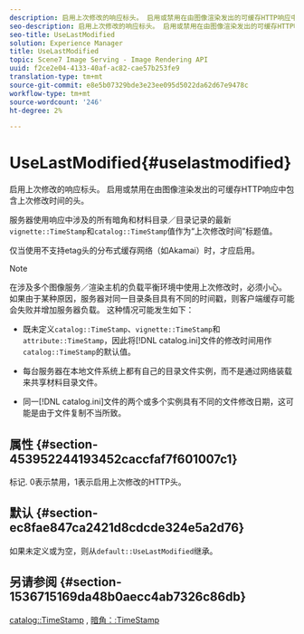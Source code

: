 ```yaml
---
description: 启用上次修改的响应标头。 启用或禁用在由图像渲染发出的可缓存HTTP响应中包含上次修改时间的头。
seo-description: 启用上次修改的响应标头。 启用或禁用在由图像渲染发出的可缓存HTTP响应中包含上次修改时间的头。
seo-title: UseLastModified
solution: Experience Manager
title: UseLastModified
topic: Scene7 Image Serving - Image Rendering API
uuid: f2ce2e04-4133-40af-ac82-cae57b253fe9
translation-type: tm+mt
source-git-commit: e8e5b07329bde3e23ee095d5022da62d67e9478c
workflow-type: tm+mt
source-wordcount: '246'
ht-degree: 2%

---
```



# UseLastModified{#uselastmodified}

启用上次修改的响应标头。 启用或禁用在由图像渲染发出的可缓存HTTP响应中包含上次修改时间的头。

服务器使用响应中涉及的所有暗角和材料目录／目录记录的最新`vignette::TimeStamp`和`catalog::TimeStamp`值作为“上次修改时间”标题值。

仅当使用不支持etag头的分布式缓存网络（如Akamai）时，才应启用。

>[!NOTE]
>
>在涉及多个图像服务／渲染主机的负载平衡环境中使用上次修改时，必须小心。 如果由于某种原因，服务器对同一目录条目具有不同的时间戳，则客户端缓存可能会失败并增加服务器负载。 这种情况可能发生如下：

* 既未定义`catalog::TimeStamp`、`vignette::TimeStamp`和`attribute::TimeStamp`，因此将[!DNL catalog.ini]文件的修改时间用作`catalog::TimeStamp`的默认值。

* 每台服务器在本地文件系统上都有自己的目录文件实例，而不是通过网络装载来共享材料目录文件。
* 同一[!DNL catalog.ini]文件的两个或多个实例具有不同的文件修改日期，这可能是由于文件复制不当所致。

## 属性 {#section-453952244193452caccfaf7f601007c1}

标记. 0表示禁用，1表示启用上次修改的HTTP头。

## 默认 {#section-ec8fae847ca2421d8cdcde324e5a2d76}

如果未定义或为空，则从`default::UseLastModified`继承。

## 另请参阅 {#section-1536715169da48b0aecc4ab7326c86db}

[catalog::TimeStamp](../../../../../ir-api/material-cat/image-rendering-api-ref/c-ir-material-catalog/c-ir-material-data-reference/r-ir-timestamp-dataref.md#reference-6daf7973dc4f4b4e9e8165756db7c319) , [暗角：:TimeStamp](../../../../../ir-api/material-cat/image-rendering-api-ref/c-ir-material-catalog/c-ir-vignette-map-reference/r-ir-timestamp-vignette.md#reference-d57cdd40a6a645d199dbb1d56cc85bc1)
